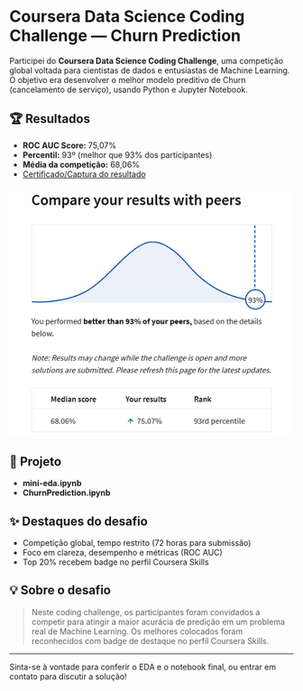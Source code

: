 # Coursera Data Science Coding Challenge — Churn Prediction

Participei do **Coursera Data Science Coding Challenge**, uma competição global voltada para cientistas de dados e entusiastas de Machine Learning. O objetivo era desenvolver o melhor modelo preditivo de Churn (cancelamento de serviço), usando Python e Jupyter Notebook.

## 🏆 Resultados

- **ROC AUC Score:** 75,07%
- **Percentil:** 93º (melhor que 93% dos participantes)
- **Média da competição:** 68,06%
- [Certificado/Captura do resultado](./Captura%20de%20tela%202025-06-17%20025705.png)

![Results](Utils/Captura%20de%20tela%202025-06-17%20025705.png)

## 📂 Projeto

- **mini-eda.ipynb** 
- **ChurnPrediction.ipynb** 

## ✨ Destaques do desafio

- Competição global, tempo restrito (72 horas para submissão)
- Foco em clareza, desempenho e métricas (ROC AUC)
- Top 20% recebem badge no perfil Coursera Skills

## 💡 Sobre o desafio

> Neste coding challenge, os participantes foram convidados a competir para atingir a maior acurácia de predição em um problema real de Machine Learning. Os melhores colocados foram reconhecidos com badge de destaque no perfil Coursera Skills.

---

Sinta-se à vontade para conferir o EDA e o notebook final, ou entrar em contato para discutir a solução!